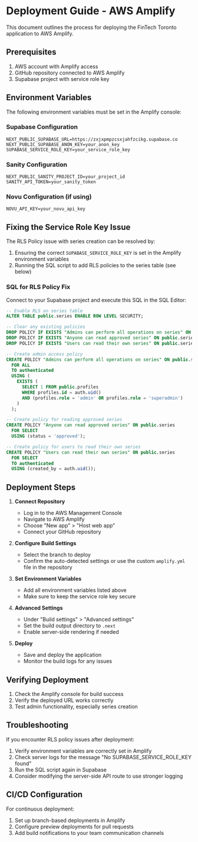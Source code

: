 # Deployment Guide - AWS Amplify

This document outlines the process for deploying the FinTech Toronto application to AWS Amplify.

## Prerequisites

1. AWS account with Amplify access
2. GitHub repository connected to AWS Amplify
3. Supabase project with service role key

## Environment Variables

The following environment variables must be set in the Amplify console:

### Supabase Configuration
```
NEXT_PUBLIC_SUPABASE_URL=https://zxjxpmpzcsxjahfzcikg.supabase.co
NEXT_PUBLIC_SUPABASE_ANON_KEY=your_anon_key
SUPABASE_SERVICE_ROLE_KEY=your_service_role_key
```

### Sanity Configuration
```
NEXT_PUBLIC_SANITY_PROJECT_ID=your_project_id
SANITY_API_TOKEN=your_sanity_token
```

### Novu Configuration (if using)
```
NOVU_API_KEY=your_novu_api_key
```

## Fixing the Service Role Key Issue

The RLS Policy issue with series creation can be resolved by:

1. Ensuring the correct `SUPABASE_SERVICE_ROLE_KEY` is set in the Amplify environment variables
2. Running the SQL script to add RLS policies to the series table (see below)

### SQL for RLS Policy Fix

Connect to your Supabase project and execute this SQL in the SQL Editor:

```sql
-- Enable RLS on series table
ALTER TABLE public.series ENABLE ROW LEVEL SECURITY;

-- Clear any existing policies 
DROP POLICY IF EXISTS "Admins can perform all operations on series" ON public.series;
DROP POLICY IF EXISTS "Anyone can read approved series" ON public.series;
DROP POLICY IF EXISTS "Users can read their own series" ON public.series;

-- Create admin access policy
CREATE POLICY "Admins can perform all operations on series" ON public.series
  FOR ALL
  TO authenticated
  USING (
    EXISTS (
      SELECT 1 FROM public.profiles
      WHERE profiles.id = auth.uid() 
      AND (profiles.role = 'admin' OR profiles.role = 'superadmin')
    )
  );

-- Create policy for reading approved series
CREATE POLICY "Anyone can read approved series" ON public.series
  FOR SELECT
  USING (status = 'approved');

-- Create policy for users to read their own series  
CREATE POLICY "Users can read their own series" ON public.series
  FOR SELECT
  TO authenticated
  USING (created_by = auth.uid());
```

## Deployment Steps

1. **Connect Repository**
   - Log in to the AWS Management Console
   - Navigate to AWS Amplify
   - Choose "New app" > "Host web app" 
   - Connect your GitHub repository

2. **Configure Build Settings**
   - Select the branch to deploy
   - Confirm the auto-detected settings or use the custom `amplify.yml` file in the repository

3. **Set Environment Variables**
   - Add all environment variables listed above
   - Make sure to keep the service role key secure

4. **Advanced Settings**
   - Under "Build settings" > "Advanced settings"
   - Set the build output directory to `.next`
   - Enable server-side rendering if needed

5. **Deploy**
   - Save and deploy the application
   - Monitor the build logs for any issues

## Verifying Deployment

1. Check the Amplify console for build success
2. Verify the deployed URL works correctly
3. Test admin functionality, especially series creation

## Troubleshooting

If you encounter RLS policy issues after deployment:

1. Verify environment variables are correctly set in Amplify
2. Check server logs for the message "No SUPABASE_SERVICE_ROLE_KEY found"
3. Run the SQL script again in Supabase
4. Consider modifying the server-side API route to use stronger logging

## CI/CD Configuration

For continuous deployment:

1. Set up branch-based deployments in Amplify
2. Configure preview deployments for pull requests
3. Add build notifications to your team communication channels 